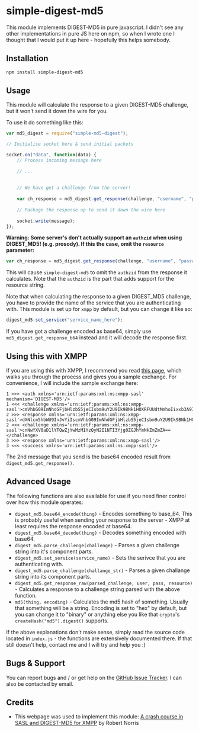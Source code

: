 simple-digest-md5
=================
This module implements DIGEST-MD5 in pure javascript. I didn't see any other implementations in pure JS here on npm, so when I wrote one I thought that I would put it up here - hopefully this helps somebody.

Installation
------------

```bash
npm install simple-digest-md5
```

Usage
-----
This module will calculate the response to a given DIGEST-MD5 challenge, but it won't send it down the wire for you.

To use it do something like this:

```javascript
var md5_digest = require("simple-md5-digest");

// Initialise socket here & send initial packets

socket.on("data", function(data) {
	// Process incoming message here
	
	// ...
	
	
	// We have get a challenge from the server!
	
	var ch_response = md5_digest.get_response(challenge, "username", "password", "resource");
	
	// Package the response up to send it down the wire here
	
	socket.write(message);
});

```

**Warning: Some server's don't actually support an `authzid` when using DIGEST_MD5! (e.g. prosody). If this the case, omit the `resource` parameter:**

```javascript
var ch_response = md5_digest.get_response(challenge, "username", "password");
```

This will cause `simple-digest-md5` to omit the `authzid` from the response it calculates. Note that the `authzid` is the part that adds support for the resource string.

Note that when calculating the response to a given DIGEST_MD5 challenge, you have to provide the name of the service that you are authenticating with. This module is set up for `xmpp` by default, but you can change it like so:

```javascript
digest_md5.set_service("service_name_here");
```

If you have got a challenge encoded as base64, simply use `md5_digest.get_response_b64` instead and it will decode the response first.

Using this with XMPP
--------------------

If you are using this with XMPP, I recommend you read [this page](http://web.archive.org/web/20050224191820/http://cataclysm.cx/wip/digest-md5-crash.html), which walks you through the proecss and gives you a sample exchange. For convenience, I will include the sample exchange here:

```
1 >>> <auth xmlns='urn:ietf:params:xml:ns:xmpp-sasl' mechanism='DIGEST-MD5'/>
1 <<< <challenge xmlns='urn:ietf:params:xml:ns:xmpp-sasl'>cmVhbG09ImNhdGFjbHlzbS5jeCIsbm9uY2U9Ik9BNk1HOXRFUUdtMmhoIixxb3A9ImF1dGgiLGNoYXJzZXQ9dXRmLTgsYWxnb3JpdGhtPW1kNS1zZXNz</challenge>
2 >>> <response xmlns='urn:ietf:params:xml:ns:xmpp-sasl'>dXNlcm5hbWU9InJvYiIscmVhbG09ImNhdGFjbHlzbS5jeCIsbm9uY2U9Ik9BNk1HOXRFUUdtMmhoIixjbm9uY2U9Ik9BNk1IWGg2VnFUclJrIixuYz0wMDAwMDAwMSxxb3A9YXV0aCxkaWdlc3QtdXJpPSJ4bXBwL2NhdGFjbHlzbS5jeCIscmVzcG9uc2U9ZDM4OGRhZDkwZDRiYmQ3NjBhMTUyMzIxZjIxNDNhZjcsY2hhcnNldD11dGYtOCxhdXRoemlkPSJyb2JAY2F0YWNseXNtLmN4L215UmVzb3VyY2Ui</response>
2 <<< <challenge xmlns='urn:ietf:params:xml:ns:xmpp-sasl'>cnNwYXV0aD1lYTQwZjYwMzM1YzQyN2I1NTI3Yjg0ZGJhYmNkZmZmZA==</challenge>
3 >>> <response xmlns='urn:ietf:params:xml:ns:xmpp-sasl'/>
3 <<< <success xmlns='urn:ietf:params:xml:ns:xmpp-sasl'/>
```

The 2nd message that you send is the base64 encoded result from `digest_md5.get_response()`.

Advanced Usage
--------------
The following functions are also available for use if you need finer control over how this module operates:

 - `digest_md5.base64_encode(thing)` - Encodes something to base_64. This is probably useful when sending your response to the server - XMPP at least requires the response encoded at base64.
 - `digest_md5.base64_decode(thing)` - Decodes something encoded with base64.
 - `digest_md5.parse_challenge(challenge)` - Parses a given challenge string into it's component parts.
 - `digest_md5.set_service(service_name)` - Sets the serivce that you are authenticating with.
 - `digest_md5.parse_challenge(challange_str)` - Parses a given challange string into its component parts.
 - `digest_md5.get_response_raw(parsed_challenge, user, pass, resource)` - Calculates a response to a challenge string parsed with the above function.
 - `md5(thing, encoding)` - Calculates the md5 hash of something. Usually that something will be a string. Encoding is set to "hex" by default, but you can change it to "binary" or anything else you like that `crypto`'s `createHash("md5").digest()` supports.

If the above explanations don't make sense, simply read the source code located in `index.js` - the functions are extensively documented there. If that still doesn't help, contact me and I will try and help you :)

Bugs & Support
----
You can report bugs and / or get help on the [GitHub Issue Tracker](https://github.com/sbrl/simple-md5-digest/issues). I can also be contacted by email.

Credits
-------
 - This webpage was used to implement this module: [A crash course in SASL and DIGEST-MD5 for XMPP](http://web.archive.org/web/20050224191820/http://cataclysm.cx/wip/digest-md5-crash.html) by Robert Norris